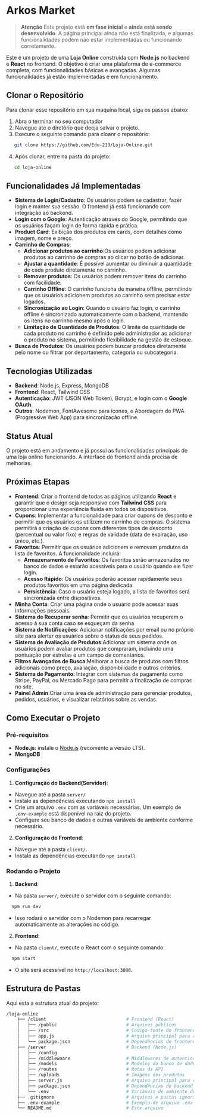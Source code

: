 # Arkos Market

>**Atenção** Este projeto está **em fase inicial** e **ainda está sendo desenvolvido**. A página principal ainda não está finalizada, e algumas funcionalidades podem não estar implementadas ou funcionando corretamente.

Este é um projeto de uma **Loja Online** construída com **Node.js** no backend e **React** no frontend. O objetivo é criar uma plataforma de e-commerce completa, com funcionalidades básicas e avançadas. Algumas funcionalidades já estão implementadas e em funcionamento.

## Clonar o Repositório
Para clonar esse repositório em sua maquina local, siga os passos abaixo:
 1. Abra o terminar no seu computador
 2. Navegue ate o diretório que deeja salvar o projeto.
 3. Execure o seguinte comando para cloanr o repositório:
 ```bash
    git clone https://github.com/Edu-213/Loja-Online.git
 ```
 4. Após clonar, entre na pasta do projeto:
 ```bash
    cd loja-online
 ```

## Funcionalidades Já Implementadas

- **Sistema de Login/Cadastro**: Os usuários podem se cadastrar, fazer login e manter sua sessão. O frontend já está funcionando com integração ao backend.
- **Login com o Google**: Autenticação através do Google, permitindo que os usuários façam login de forma rápida e prática.
- **Product Card**: Exibição dos produtos em cards, com detalhes como imagem, nome e preço.
- **Carrinho de Compras**:
  - **Adicionar produtos ao carrinho**:Os usuários podem adicionar produtos ao carrinho de compras ao clicar no botão de adicionar.
  - **Ajustar a quantidade**: É possível aumentar ou diminuir a quantidade de cada produto diretamente no carrinho.
  - **Remover produtos**: Os usuários podem remover itens do carrinho com facilidade.
  - **Carrinho Offline**: O carrinho funciona de maneira offline, permitindo que os usuários adicionem produtos ao carrinho sem precisar estar logados.
  - **Sincronização ao Login**: Quando o usuário faz login, o carrinho offline é sincronizado automaticamente com o backend, mantendo os itens no carrinho mesmo após o login.
  - **Limitação de Quantidade de Produtos**: O limite de quantidade de cada produto no carrinho é definido pelo administrador ao adicionar o produto no sistema, permitindo flexibilidade na gestão de estoque.
- **Busca de Produtos**: Os usuários podem buscar produtos diretamente pelo nome ou filtrar por departamento, categoria ou subcategoria.

## Tecnologias Utilizadas

- **Backend**: Node.js, Express, MongoDB
- **Frontend**: React, Tailwind CSS
- **Autenticação**: JWT (JSON Web Token), Bcrypt, e login com o **Google OAuth**.
- **Outros**: Nodemon, FontAwesome para ícones, e Abordagem de PWA (Progressive Web App) para sincronização offline.

## Status Atual

O projeto está em andamento e já possui as funcionalidades principais de uma loja online funcionando. A interface do frontend ainda precisa de melhorias.

## Próximas Etapas

- **Frontend**: Criar o frontend de todas as páginas utilizando **React** e garantir que o design seja responsivo com **Tailwind CSS** para proporcionar uma experiência fluida em todos os dispositivos.
- **Cupons**: Implementar a funcionalidade para criar cupons de desconto e permitir que os usuários os utilizem no carrinho de compras. O sistema permitirá a criação de cupons com diferentes tipos de desconto (percentual ou valor fixo) e regras de validade (data de expiração, uso único, etc.).
- **Favoritos**: Permitir que os usuários adicionem e removam produtos da lista de favoritos. A funcionalidade incluirá:
  - **Armazenamento de Favoritos**: Os favoritos serão armazenados no banco de dados e estarão acessíveis para o usuário quando ele fizer login.
  - **Acesso Rápido**: Os usuários poderão acessar rapidamente seus produtos favoritos em uma página dedicada.
  - **Persistência**: Caso o usuário esteja logado, a lista de favoritos será sincronizada entre dispositivos.
- **Minha Conta**: Criar uma página onde o usuário pode acessar suas informações pessoais.
- **Sistema de Recuperar senha**: Permitir que os usuários recuperem o acesso à sua conta caso se esqueçam da senha
- **Sistema de Notificações**: Adicionar notificações por email ou no próprio site para alertar os usuários sobre o status de seus pedidos.
- **Sistema de Avaliação de Produtos**:Adicionar um sistema onde os usuários podem avaliar produtos que compraram, incluindo uma pontuação por estrelas e um campo de comentários.
- **Filtros Avançados de Busca**:Melhorar a busca de produtos com filtros adicionais como preço, avaliação, disponibilidade e outros critérios.
- **Sistema de Pagamento**: Integrar com sistemas de pagamento como Stripe, PayPal, ou Mercado Pago para permitir a finalização de compras no site.
- **Painel Admin**:Criar uma área de administração para gerenciar produtos, pedidos, usuários, e visualizar relatórios sobre as vendas.

## Como Executar o Projeto

### Pré-requisitos

- **Node.js**: instale o [Node.js](https://nodejs.org/) (recomento a versão LTS).
- **MongoDB**

### Configurações

1. **Configuração do Backend(Servidor)**:
  - Navegue até a pasta `server/`
  - Instale as dependências executando `npm install`
  - Crie um arquivo `.env` com as variáveis necessárias. Um exemplo de `.env-example` está disponível na raiz do projeto.
  - Configure seu banco de dados e outras variáveis de ambiente conforme necessário.

2. **Configuração do Frontend**:
  - Navegue até a pasta `client/`.
  - Instale as dependências executando `npm install`

### Rodando o Projeto

1. **Backend**:
  - Na pasta `server/`, execute o servidor com o seguinte comando:
  ```bash
    npm run dev
  ```
  - Isso rodará o servidor com o Nodemon para recarregar automaticamente as alterações no código.

2. **Frontend**:
  - Na pasta `client/`, execute o React com o seguinte comando:
  ```bash
    npm start
  ```
  - O site será acessível no `http://localhost:3000`.

## Estrutura de Pastas

Aqui esta a estrutura atual do projeto:

```bash
/loja-online
    ├── /client                              # Frontend (React)
    │   ├── /public                          # Arquivos públicos
    │   ├── /src                             # Código-fonte do frontend
    │   ├── app.js                           # Arquivo principal para rodar o frontend
    │   └── package.json                     # Dependências do frontend
    ├── /server                              # Backend (Node.js)
    │   ├── /config
    │   ├── /middlewaare                     # Middlewares de autenticação e validação
    │   ├── /models                          # Modelos do banco de dados
    │   ├── /routes                          # Rotas da API
    │   ├── /uploads                         # Imagens dos produtos 
    │   ├── server.js                        # Arquivo principal para rodar o servidor
    │   ├── package.json                     # Dependências do backend
    │   └── .env                             # Variáveis de ambiente do backend
    ├── .gitignore                           # Arquivos e pastas ignoradas pelo Git
    ├── .env-example                         # Exemplo de arquivo .env
    └── README.md                            # Este arquivo
```
